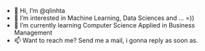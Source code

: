 - 👋 Hi, I’m @qlinhta
- 👀 I’m interested in Machine Learning, Data Sciences and ... =)) 
- 🌱 I’m currently learning Computer Science Applied in Business Management
- 📫 Want to reach me? Send me a mail, i gonna reply as soon as.
